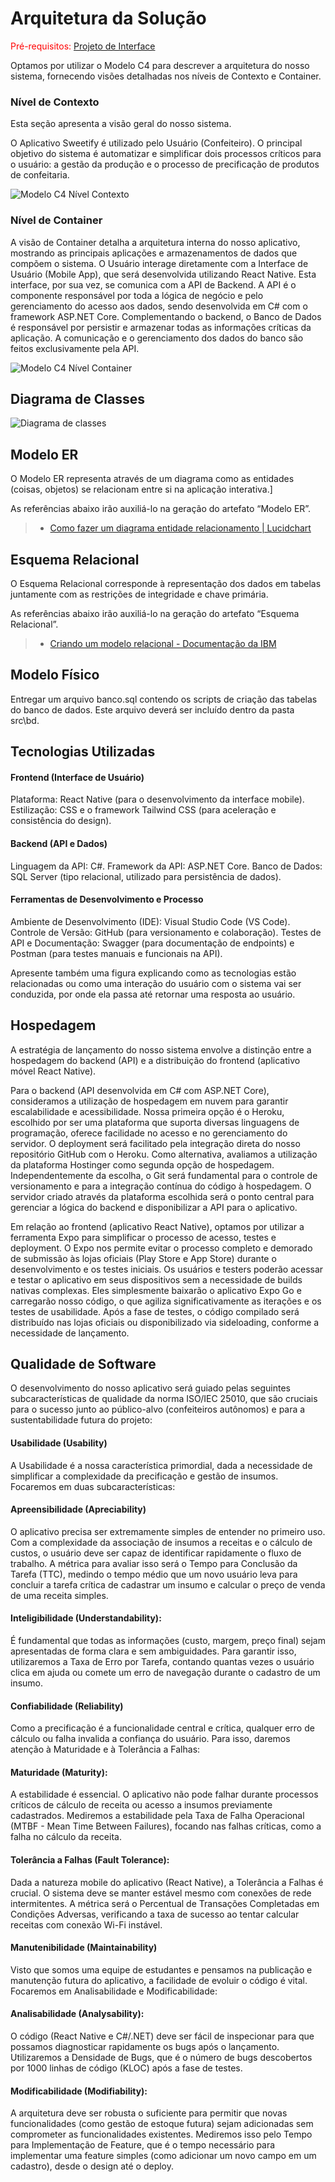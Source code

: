 # Arquitetura da Solução

<span style="color:red">Pré-requisitos: <a href="3-Projeto de Interface.md"> Projeto de Interface</a></span>

Optamos por utilizar o Modelo C4 para descrever a arquitetura do nosso sistema, fornecendo visões detalhadas nos níveis de Contexto e Container.

### Nível de Contexto

Esta seção apresenta a visão geral do nosso sistema.

O Aplicativo Sweetify é utilizado pelo Usuário (Confeiteiro). O principal objetivo do sistema é automatizar e simplificar dois processos críticos para o usuário: a gestão da produção e o processo de precificação de produtos de confeitaria.

![Modelo C4 Nível Contexto](img/C4-Contexto.jpg)

### Nível de Container

A visão de Container detalha a arquitetura interna do nosso aplicativo, mostrando as principais aplicações e armazenamentos de dados que compõem o sistema. O Usuário interage diretamente com a Interface de Usuário (Mobile App), que será desenvolvida utilizando React Native. Esta interface, por sua vez, se comunica com a API de Backend. A API é o componente responsável por toda a lógica de negócio e pelo gerenciamento do acesso aos dados, sendo desenvolvida em C# com o framework ASP.NET Core. Complementando o backend, o Banco de Dados é responsável por persistir e armazenar todas as informações críticas da aplicação. A comunicação e o gerenciamento dos dados do banco são feitos exclusivamente pela API.

![Modelo C4 Nível Container](img/C4-Container.jpg)


## Diagrama de Classes

![Diagrama de classes](img/Diagrama-de-classes.png)

## Modelo ER

O Modelo ER representa através de um diagrama como as entidades (coisas, objetos) se relacionam entre si na aplicação interativa.]

As referências abaixo irão auxiliá-lo na geração do artefato “Modelo ER”.

> - [Como fazer um diagrama entidade relacionamento | Lucidchart](https://www.lucidchart.com/pages/pt/como-fazer-um-diagrama-entidade-relacionamento)

## Esquema Relacional

O Esquema Relacional corresponde à representação dos dados em tabelas juntamente com as restrições de integridade e chave primária.
 
As referências abaixo irão auxiliá-lo na geração do artefato “Esquema Relacional”.

> - [Criando um modelo relacional - Documentação da IBM](https://www.ibm.com/docs/pt-br/cognos-analytics/10.2.2?topic=designer-creating-relational-model)

## Modelo Físico

Entregar um arquivo banco.sql contendo os scripts de criação das tabelas do banco de dados. Este arquivo deverá ser incluído dentro da pasta src\bd.

## Tecnologias Utilizadas

#### Frontend (Interface de Usuário)
Plataforma: React Native (para o desenvolvimento da interface mobile).
Estilização: CSS e o framework Tailwind CSS (para aceleração e consistência do design).

#### Backend (API e Dados)
Linguagem da API: C#.
Framework da API: ASP.NET Core.
Banco de Dados: SQL Server (tipo relacional, utilizado para persistência de dados).

#### Ferramentas de Desenvolvimento e Processo
Ambiente de Desenvolvimento (IDE): Visual Studio Code (VS Code).
Controle de Versão: GitHub (para versionamento e colaboração).
Testes de API e Documentação: Swagger (para documentação de endpoints) e Postman (para testes manuais e funcionais na API).

Apresente também uma figura explicando como as tecnologias estão relacionadas ou como uma interação do usuário com o sistema vai ser conduzida, por onde ela passa até retornar uma resposta ao usuário.

## Hospedagem

A estratégia de lançamento do nosso sistema envolve a distinção entre a hospedagem do backend (API) e a distribuição do frontend (aplicativo móvel React Native).

Para o backend (API desenvolvida em C# com ASP.NET Core), consideramos a utilização de hospedagem em nuvem para garantir escalabilidade e acessibilidade. Nossa primeira opção é o Heroku, escolhido por ser uma plataforma que suporta diversas linguagens de programação, oferece facilidade no acesso e no gerenciamento do servidor. O deployment será facilitado pela integração direta do nosso repositório GitHub com o Heroku. Como alternativa, avaliamos a utilização da plataforma Hostinger como segunda opção de hospedagem. Independentemente da escolha, o Git será fundamental para o controle de versionamento e para a integração contínua do código à hospedagem. O servidor criado através da plataforma escolhida será o ponto central para gerenciar a lógica do backend e disponibilizar a API para o aplicativo.

Em relação ao frontend (aplicativo React Native), optamos por utilizar a ferramenta Expo para simplificar o processo de acesso, testes e deployment. O Expo nos permite evitar o processo completo e demorado de submissão às lojas oficiais (Play Store e App Store) durante o desenvolvimento e os testes iniciais. Os usuários e testers poderão acessar e testar o aplicativo em seus dispositivos sem a necessidade de builds nativas complexas. Eles simplesmente baixarão o aplicativo Expo Go e carregarão nosso código, o que agiliza significativamente as iterações e os testes de usabilidade. Após a fase de testes, o código compilado será distribuído nas lojas oficiais ou disponibilizado via sideloading, conforme a necessidade de lançamento.

## Qualidade de Software

O desenvolvimento do nosso aplicativo será guiado pelas seguintes subcaracterísticas de qualidade da norma ISO/IEC 25010, que são cruciais para o sucesso junto ao público-alvo (confeiteiros autônomos) e para a sustentabilidade futura do projeto:

#### Usabilidade (Usability)
A Usabilidade é a nossa característica primordial, dada a necessidade de simplificar a complexidade da precificação e gestão de insumos. Focaremos em duas subcaracterísticas:

#### Apreensibilidade (Apreciability)
O aplicativo precisa ser extremamente simples de entender no primeiro uso. Com a complexidade da associação de insumos a receitas e o cálculo de custos, o usuário deve ser capaz de identificar rapidamente o fluxo de trabalho. A métrica para avaliar isso será o Tempo para Conclusão da Tarefa (TTC), medindo o tempo médio que um novo usuário leva para concluir a tarefa crítica de cadastrar um insumo e calcular o preço de venda de uma receita simples.

#### Inteligibilidade (Understandability): 
É fundamental que todas as informações (custo, margem, preço final) sejam apresentadas de forma clara e sem ambiguidades. Para garantir isso, utilizaremos a Taxa de Erro por Tarefa, contando quantas vezes o usuário clica em ajuda ou comete um erro de navegação durante o cadastro de um insumo.

#### Confiabilidade (Reliability)
Como a precificação é a funcionalidade central e crítica, qualquer erro de cálculo ou falha invalida a confiança do usuário. Para isso, daremos atenção à Maturidade e à Tolerância a Falhas:

#### Maturidade (Maturity): 
A estabilidade é essencial. O aplicativo não pode falhar durante processos críticos de cálculo de receita ou acesso a insumos previamente cadastrados. Mediremos a estabilidade pela Taxa de Falha Operacional (MTBF - Mean Time Between Failures), focando nas falhas críticas, como a falha no cálculo da receita.

#### Tolerância a Falhas (Fault Tolerance): 
Dada a natureza mobile do aplicativo (React Native), a Tolerância a Falhas é crucial. O sistema deve se manter estável mesmo com conexões de rede intermitentes. A métrica será o Percentual de Transações Completadas em Condições Adversas, verificando a taxa de sucesso ao tentar calcular receitas com conexão Wi-Fi instável.

#### Manutenibilidade (Maintainability)
Visto que somos uma equipe de estudantes e pensamos na publicação e manutenção futura do aplicativo, a facilidade de evoluir o código é vital. Focaremos em Analisabilidade e Modificabilidade:

#### Analisabilidade (Analysability): 
O código (React Native e C#/.NET) deve ser fácil de inspecionar para que possamos diagnosticar rapidamente os bugs após o lançamento. Utilizaremos a Densidade de Bugs, que é o número de bugs descobertos por 1000 linhas de código (KLOC) após a fase de testes.

#### Modificabilidade (Modifiability): 
A arquitetura deve ser robusta o suficiente para permitir que novas funcionalidades (como gestão de estoque futura) sejam adicionadas sem comprometer as funcionalidades existentes. Mediremos isso pelo Tempo para Implementação de Feature, que é o tempo necessário para implementar uma feature simples (como adicionar um novo campo em um cadastro), desde o design até o deploy.


